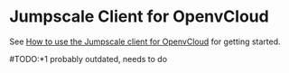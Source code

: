 # Jumpscale Client for OpenvCloud 

See [How to use the Jumpscale client for OpenvCloud](/docs/how_to_use_OVC_client.md) for getting started.

#TODO:*1 probably outdated, needs to do